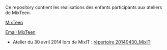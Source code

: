 Ce repository contient les réalisations des enfants participants aux ateliers de MixTeen.

[MixTeen](http://www.mix-it.fr/mixit14/mixteen)

[Email MixTeen](mailto://mixteen.lyon@gmail.com)


* Atelier du 30 avril 2014 lors de MixIT : [répertoire 20140430_MixIT](./20140430_MixIT)
